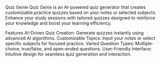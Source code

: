Quiz Genie
Quiz Genie is an AI-powered quiz generator that creates customizable practice quizzes based on your notes or selected subjects. Enhance your study sessions with tailored quizzes designed to reinforce your knowledge and boost your learning efficiency.

Features
AI-Driven Quiz Creation: Generate quizzes instantly using advanced AI algorithms.
Customizable Topics: Input your notes or select specific subjects for focused practice.
Varied Question Types: Multiple-choice, true/false, and open-ended questions.
User-Friendly Interface: Intuitive design for seamless quiz generation and interaction.
